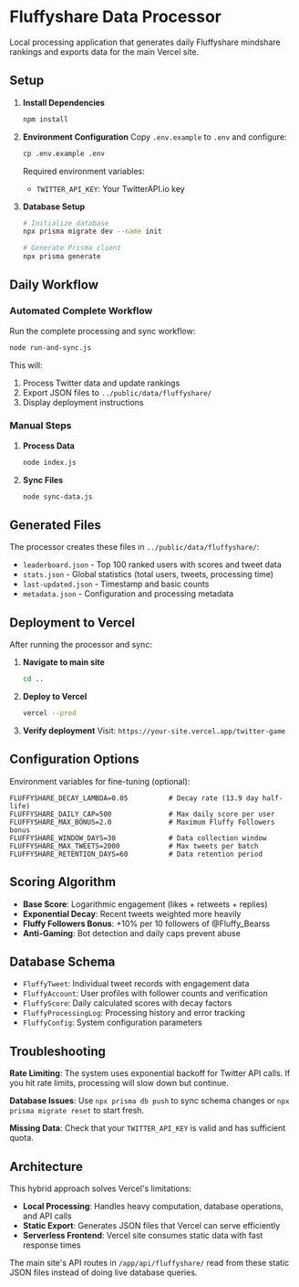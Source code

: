 # Fluffyshare Data Processor

Local processing application that generates daily Fluffyshare mindshare rankings and exports data for the main Vercel site.

## Setup

1. **Install Dependencies**
   ```bash
   npm install
   ```

2. **Environment Configuration**
   Copy `.env.example` to `.env` and configure:
   ```bash
   cp .env.example .env
   ```
   
   Required environment variables:
   - `TWITTER_API_KEY`: Your TwitterAPI.io key

3. **Database Setup**
   ```bash
   # Initialize database
   npx prisma migrate dev --name init
   
   # Generate Prisma client
   npx prisma generate
   ```

## Daily Workflow

### Automated Complete Workflow
Run the complete processing and sync workflow:
```bash
node run-and-sync.js
```

This will:
1. Process Twitter data and update rankings
2. Export JSON files to `../public/data/fluffyshare/`
3. Display deployment instructions

### Manual Steps

1. **Process Data**
   ```bash
   node index.js
   ```

2. **Sync Files** 
   ```bash
   node sync-data.js
   ```

## Generated Files

The processor creates these files in `../public/data/fluffyshare/`:

- `leaderboard.json` - Top 100 ranked users with scores and tweet data
- `stats.json` - Global statistics (total users, tweets, processing time)
- `last-updated.json` - Timestamp and basic counts
- `metadata.json` - Configuration and processing metadata

## Deployment to Vercel

After running the processor and sync:

1. **Navigate to main site**
   ```bash
   cd ..
   ```

2. **Deploy to Vercel**
   ```bash
   vercel --prod
   ```

3. **Verify deployment**
   Visit: `https://your-site.vercel.app/twitter-game`

## Configuration Options

Environment variables for fine-tuning (optional):

```env
FLUFFYSHARE_DECAY_LAMBDA=0.05          # Decay rate (13.9 day half-life)
FLUFFYSHARE_DAILY_CAP=500              # Max daily score per user
FLUFFYSHARE_MAX_BONUS=2.0              # Maximum Fluffy Followers bonus
FLUFFYSHARE_WINDOW_DAYS=30             # Data collection window
FLUFFYSHARE_MAX_TWEETS=2000            # Max tweets per batch
FLUFFYSHARE_RETENTION_DAYS=60          # Data retention period
```

## Scoring Algorithm

- **Base Score**: Logarithmic engagement (likes + retweets + replies)
- **Exponential Decay**: Recent tweets weighted more heavily
- **Fluffy Followers Bonus**: +10% per 10 followers of @Fluffy_Bearss
- **Anti-Gaming**: Bot detection and daily caps prevent abuse

## Database Schema

- `FluffyTweet`: Individual tweet records with engagement data
- `FluffyAccount`: User profiles with follower counts and verification
- `FluffyScore`: Daily calculated scores with decay factors
- `FluffyProcessingLog`: Processing history and error tracking
- `FluffyConfig`: System configuration parameters

## Troubleshooting

**Rate Limiting**: The system uses exponential backoff for Twitter API calls. If you hit rate limits, processing will slow down but continue.

**Database Issues**: Use `npx prisma db push` to sync schema changes or `npx prisma migrate reset` to start fresh.

**Missing Data**: Check that your `TWITTER_API_KEY` is valid and has sufficient quota.

## Architecture

This hybrid approach solves Vercel's limitations:

- **Local Processing**: Handles heavy computation, database operations, and API calls
- **Static Export**: Generates JSON files that Vercel can serve efficiently  
- **Serverless Frontend**: Vercel site consumes static data with fast response times

The main site's API routes in `/app/api/fluffyshare/` read from these static JSON files instead of doing live database queries.